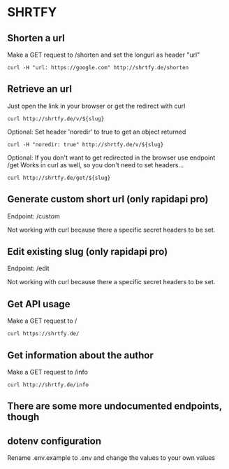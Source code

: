 # SHRTFY

## Shorten a url
Make a GET request to /shorten and set the longurl as header "url"
```
curl -H "url: https://google.com" http://shrtfy.de/shorten
```

## Retrieve an url
Just open the link in your browser or get the redirect with curl
```
curl http://shrtfy.de/v/${slug}
```

Optional: Set header 'noredir' to true to get an object returned
```
curl -H "noredir: true" http://shrtfy.de/v/${slug}
```

Optional: If you don't want to get redirected in the browser use endpoint /get
Works in curl as well, so you don't need to set headers...
```
curl http://shrtfy.de/get/${slug}
```

## Generate custom short url (only rapidapi pro)
Endpoint: /custom

Not working with curl because there a specific secret headers to be set.

## Edit existing slug (only rapidapi pro)
Endpoint: /edit

Not working with curl because there a specific secret headers to be set.

## Get API usage
Make a GET request to /
```
curl https://shrtfy.de/
```

## Get information about the author
Make a GET request to /info
```
curl http://shrtfy.de/info
```

## There are some more undocumented endpoints, though

## dotenv configuration
Rename .env.example to .env and change the values to your own values
